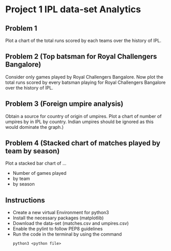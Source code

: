 # Project 1 IPL data-set Analytics
## Problem 1
Plot a chart of the total runs scored by each teams over the history of IPL. 

## Problem 2 (Top batsman for Royal Challengers Bangalore)
Consider only games played by Royal Challengers Bangalore. Now plot the total runs scored by every batsman playing for Royal Challengers Bangalore over the history of IPL.

## Problem 3 (Foreign umpire analysis)

Obtain a source for country of origin of umpires. Plot a chart of number of umpires by in IPL by country. Indian umpires should be ignored as this would dominate the graph.)

## Problem 4 (Stacked chart of matches played by team by season)

Plot a stacked bar chart of ...

* Number of games played
* by team
* by season

## Instructions

* Create a new virtual Environment for python3 
* Install the necessary packages (matplotlib)
* Download the data-set (matches.csv and umpires.csv)
* Enable the pylint to follow PEP8 guidelines
* Run the code in the terminal by using the command
  ```
  python3 <python file>
  ```